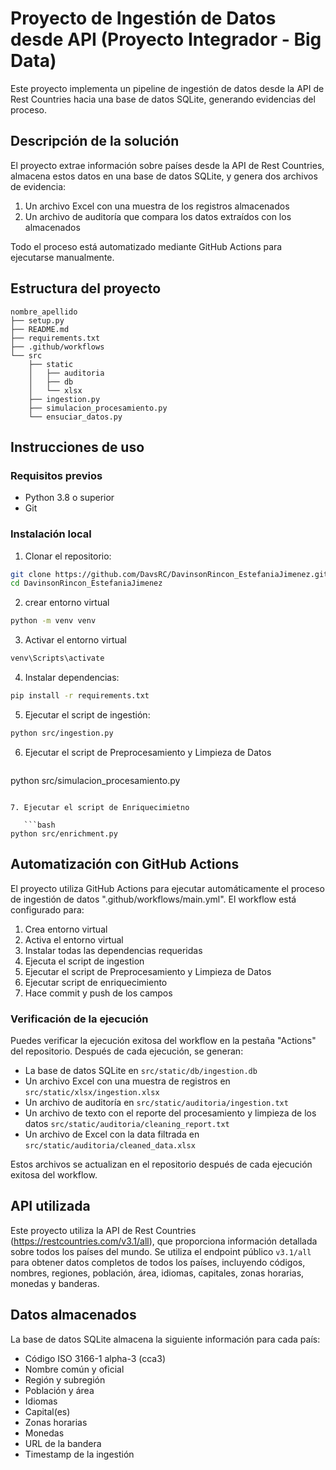 # Proyecto de Ingestión de Datos desde API (Proyecto Integrador - Big Data)

Este proyecto implementa un pipeline de ingestión de datos desde la API de Rest Countries hacia una base de datos SQLite, generando evidencias del proceso.

## Descripción de la solución

El proyecto extrae información sobre países desde la API de Rest Countries, almacena estos datos en una base de datos SQLite, y genera dos archivos de evidencia:

1. Un archivo Excel con una muestra de los registros almacenados
2. Un archivo de auditoría que compara los datos extraídos con los almacenados

Todo el proceso está automatizado mediante GitHub Actions para ejecutarse manualmente.

## Estructura del proyecto

```
nombre_apellido
├── setup.py            
├── README.md           
├── requirements.txt    
├── .github/workflows   
└── src                 
    ├── static          
    │   ├── auditoria   
    │   ├── db          
    │   └── xlsx        
    ├── ingestion.py    
    ├── simulacion_procesamiento.py
    └── ensuciar_datos.py

```

## Instrucciones de uso

### Requisitos previos

- Python 3.8 o superior
- Git

### Instalación local

1. Clonar el repositorio:

```bash
git clone https://github.com/DavsRC/DavinsonRincon_EstefaniaJimenez.git
cd DavinsonRincon_EstefaniaJimenez
```

2. crear entorno virtual

```bash
python -m venv venv
```

3. Activar el entorno virtual

```bash
venv\Scripts\activate
```

4. Instalar dependencias:

```bash
pip install -r requirements.txt
```

5. Ejecutar el script de ingestión:

```bash
python src/ingestion.py
```

6. Ejecutar el script de Preprocesamiento y Limpieza de Datos

   ```bash
python src/simulacion_procesamiento.py
```

7. Ejecutar el script de Enriquecimietno 

   ```bash
python src/enrichment.py
```

## Automatización con GitHub Actions

El proyecto utiliza GitHub Actions para ejecutar automáticamente el proceso de ingestión de datos ".github/workflows/main.yml". El workflow está configurado para:

1. Crea entorno virtual
2. Activa el entorno virtual
3. Instalar todas las dependencias requeridas
4. Ejecuta el script de ingestion
5. Ejecutar el script de Preprocesamiento y Limpieza de Datos
6. Ejecutar script de enriquecimiento 
7. Hace commit y push de los campos

### Verificación de la ejecución

Puedes verificar la ejecución exitosa del workflow en la pestaña "Actions" del repositorio. Después de cada ejecución, se generan:

- La base de datos SQLite en `src/static/db/ingestion.db`
- Un archivo Excel con una muestra de registros en `src/static/xlsx/ingestion.xlsx`
- Un archivo de auditoría en `src/static/auditoria/ingestion.txt`
- Un archivo de texto con el reporte del procesamiento y limpieza de los datos `src/static/auditoria/cleaning_report.txt`
- Un archivo de Excel con la data filtrada en `src/static/auditoria/cleaned_data.xlsx`


Estos archivos se actualizan en el repositorio después de cada ejecución exitosa del workflow.

## API utilizada

Este proyecto utiliza la API de Rest Countries (https://restcountries.com/v3.1/all), que proporciona información detallada sobre todos los países del mundo. Se utiliza el endpoint público `v3.1/all` para obtener datos completos de todos los países, incluyendo códigos, nombres, regiones, población, área, idiomas, capitales, zonas horarias, monedas y banderas.

## Datos almacenados

La base de datos SQLite almacena la siguiente información para cada país:

- Código ISO 3166-1 alpha-3 (cca3)
- Nombre común y oficial
- Región y subregión
- Población y área
- Idiomas
- Capital(es)
- Zonas horarias
- Monedas
- URL de la bandera
- Timestamp de la ingestión
